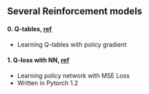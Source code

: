 ## Several Reinforcement models

#### 0. Q-tables, [ref](https://github.com/awjuliani/DeepRL-Agents/blob/master/Q-Table.ipynb)
   * Learning Q-tables with policy gradient
 
#### 1. Q-loss with NN, [ref](https://github.com/awjuliani/DeepRL-Agents/blob/master/Q-Network.ipynb)
   * Learning policy network with MSE Loss
   * Written in Pytorch 1.2
   